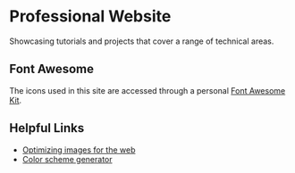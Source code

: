 # Professional Website

Showcasing tutorials and projects that cover a range of technical areas.

## Font Awesome

The icons used in this site are accessed through a personal [Font Awesome Kit](https://fontawesome.com/kits/1b5e59a99b/settings).

## Helpful Links

- [Optimizing images for the web](https://lytbox.co/how-to-optimize-images-for-websites-with-affinity-photo/)
- [Color scheme generator](http://colormind.io/)
